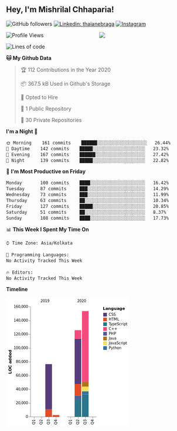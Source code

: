 <h2>Hey, I'm Mishrilal Chhaparia!</h2>

<!-- ![Mishrilal's github stats](https://github-readme-stats.vercel.app/api?username=mishrilal&theme=blue-green&show_icons=true&count_private=true) -->
![GitHub followers](https://img.shields.io/github/followers/mishrilal?color=181717&label=Follow%20%40mishrilal&logo=Github&style=for-the-badge)
[![Linkedin: thaianebraga](https://img.shields.io/badge/linkedin-%230077B5.svg?&style=for-the-badge&logo=linkedin&logoColor=white&link=https://www.linkedin.com/in/mishrilal-chhaparia-074969192/)](https://www.linkedin.com/in/mishrilal-chhaparia-074969192/)
[![Instagram](https://img.shields.io/badge/instagram-%23E4405F.svg?&style=for-the-badge&logo=instagram&logoColor=white&link=https://www.instagram.com/am_mishri/)](https://www.instagram.com/am_mishri/)


<img align='right' src="https://avatars1.githubusercontent.com/u/53535840?s=400&u=ccbf62c3091d7277d104d3666e4598207f27c197&v=4" width="250">

<!--START_SECTION:waka-->
![Profile Views](http://img.shields.io/badge/Profile%20Views-0-blue)

![Lines of code](https://img.shields.io/badge/From%20Hello%20World%20I%27ve%20Written-375318%20lines%20of%20code-blue)

**🐱 My Github Data** 

> 🏆 112 Contributions in the Year 2020
 > 
> 📦 367.5 kB Used in Github's Storage 
 > 
> 💼 Opted to Hire
 > 
> 📜 1 Public Repository 
 > 
> 🔑 30 Private Repositories 

**I'm a Night 🦉** 

```text
🌞 Morning    161 commits    ██████░░░░░░░░░░░░░░░░░░░   26.44% 
🌆 Daytime    142 commits    █████░░░░░░░░░░░░░░░░░░░░   23.32% 
🌃 Evening    167 commits    ██████░░░░░░░░░░░░░░░░░░░   27.42% 
🌙 Night      139 commits    █████░░░░░░░░░░░░░░░░░░░░   22.82%

```
📅 **I'm Most Productive on Friday** 

```text
Monday       100 commits    ████░░░░░░░░░░░░░░░░░░░░░   16.42% 
Tuesday      87 commits     ███░░░░░░░░░░░░░░░░░░░░░░   14.29% 
Wednesday    73 commits     ███░░░░░░░░░░░░░░░░░░░░░░   11.99% 
Thursday     63 commits     ██░░░░░░░░░░░░░░░░░░░░░░░   10.34% 
Friday       127 commits    █████░░░░░░░░░░░░░░░░░░░░   20.85% 
Saturday     51 commits     ██░░░░░░░░░░░░░░░░░░░░░░░   8.37% 
Sunday       108 commits    ████░░░░░░░░░░░░░░░░░░░░░   17.73%

```


📊 **This Week I Spent My Time On** 

```text
⌚︎ Time Zone: Asia/Kolkata

💬 Programming Languages: 
No Activity Tracked This Week

🔥 Editors: 
No Activity Tracked This Week

```

**Timeline**

![Chart not found](https://github.com/mishrilal/mishrilal/blob/master/charts/bar_graph.png) 


<!--END_SECTION:waka-->
